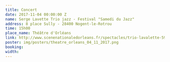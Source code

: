 ```yaml
---
title: Concert
date: 2017-11-04 00:00:00 Z
name: Serge Lavette Trio jazz - Festival "Samedi du Jazz"
address: 8 place Sully - 28400 Nogent-le-Rotrou
time: 15h00
place_name: Théâtre d'Orléans
link: http://www.scenenationaledorleans.fr/spectacles/trio-lavalette-59.html?article=1644
poster: img/posters/theatre_orleans_04_11_2017.png
booking: 
width: 
---
```


